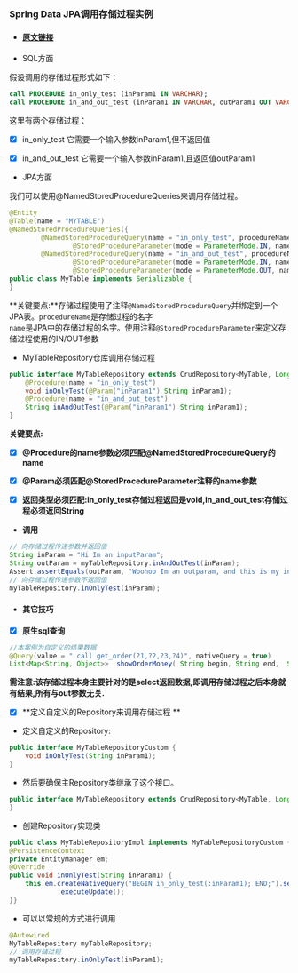 ### Spring Data JPA调用存储过程实例

* #### [原文链接](https://blog.csdn.net/chszs/article/details/50127823)
* SQL方面

假设调用的存储过程形式如下：

```Sql
call PROCEDURE in_only_test (inParam1 IN VARCHAR);
call PROCEDURE in_and_out_test (inParam1 IN VARCHAR, outParam1 OUT VARCHAR);
```

这里有两个存储过程：

* [x] in\_only\_test           它需要一个输入参数inParam1,但不返回值

* [x] in\_and\_out\_test    它需要一个输入参数inParam1,且返回值outParam1

* JPA方面

我们可以使用@NamedStoredProcedureQueries来调用存储过程。

```java
@Entity
@Table(name = "MYTABLE")
@NamedStoredProcedureQueries({
        @NamedStoredProcedureQuery(name = "in_only_test", procedureName = "in_only_test", parameters = {
                @StoredProcedureParameter(mode = ParameterMode.IN, name = "inParam1", type = String.class) }),
        @NamedStoredProcedureQuery(name = "in_and_out_test", procedureName = "in_and_out_test", parameters = {
                @StoredProcedureParameter(mode = ParameterMode.IN, name = "inParam1", type = String.class),
                @StoredProcedureParameter(mode = ParameterMode.OUT, name = "outParam1", type = String.class) }) })
public class MyTable implements Serializable {
}
```

**关键要点:**存储过程使用了注释`@NamedStoredProcedureQuery`并绑定到一个JPA表。`procedureName`是存储过程的名字  
`name`是JPA中的存储过程的名字。使用注释`@StoredProcedureParameter`来定义存储过程使用的IN/OUT参数

* MyTableRepository仓库调用存储过程

```java
public interface MyTableRepository extends CrudRepository<MyTable, Long> {
    @Procedure(name = "in_only_test")
    void inOnlyTest(@Param("inParam1") String inParam1);
    @Procedure(name = "in_and_out_test")
    String inAndOutTest(@Param("inParam1") String inParam1);
}
```

**关键要点:**

* [x] **@Procedure的name参数必须匹配@NamedStoredProcedureQuery的name**

* [x] **@Param必须匹配@StoredProcedureParameter注释的name参数**

* [x] **返回类型必须匹配:in\_only\_test存储过程返回是void,in\_and\_out\_test存储过程必须返回String**

* **调用**

```java
// 向存储过程传递参数并返回值
String inParam = "Hi Im an inputParam";
String outParam = myTableRepository.inAndOutTest(inParam);
Assert.assertEquals(outParam, "Woohoo Im an outparam, and this is my inparam Hi Im an inputParam");
// 向存储过程传递参数不返回值
myTableRepository.inOnlyTest(inParam);
```

* #### 其它技巧
* [x] **原生sql查询**

```java
//本案例为自定义的结果数据
@Query(value = " call get_order(?1,?2,?3,?4)", nativeQuery = true)
List<Map<String, Object>>  showOrderMoney( String begin, String end,  String sno, String country);
```

**需注意:该存储过程本身主要针对的是select返回数据,即调用存储过程之后本身就有结果,所有与out参数无关.**

* [x] **定义自定义的Repository来调用存储过程  **

* 定义自定义的Repository:

```java
public interface MyTableRepositoryCustom {
    void inOnlyTest(String inParam1);
}
```

* 然后要确保主Repository类继承了这个接口。

```java
public interface MyTableRepository extends CrudRepository<MyTable, Long>, MyTableRepositoryCustom {
}
```

* 创建Repository实现类

```java
public class MyTableRepositoryImpl implements MyTableRepositoryCustom {
@PersistenceContext
private EntityManager em;
@Override
public void inOnlyTest(String inParam1) {
    this.em.createNativeQuery("BEGIN in_only_test(:inParam1); END;").setParameter("inParam1", inParam1)
            .executeUpdate();
}}
```

* 可以以常规的方式进行调用

```java
@Autowired
MyTableRepository myTableRepository;
// 调用存储过程
myTableRepository.inOnlyTest(inParam1);
```



